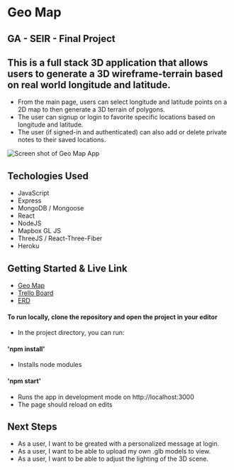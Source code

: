 # Geo Map

## GA - SEIR - Final Project
 
## This is a full stack 3D application that allows users to generate a 3D wireframe-terrain based on real world longitude and latitude.
- From the main page, users can select longitude and latitude points on a 2D map to then generate a 3D terrain of polygons.
- The user can signup or login to favorite specific locations based on longitude and latitude.
- The user (if signed-in and authenticated) can also add or delete private notes to their saved locations.


![Screen shot of Geo Map App](https://i.imgur.com/d4BDRSm.png)


## Techologies Used
* JavaScript
* Express
* MongoDB / Mongoose
* React
* NodeJS
* Mapbox GL JS
* ThreeJS / React-Three-Fiber
* Heroku

## Getting Started & Live Link
* [Geo Map]()
* [Trello Board](https://trello.com/b/ujXYnJu3/gaseifinal)
* [ERD](https://lucid.app/lucidchart/1fa1d25e-19ee-4f54-8494-bbb127f21541/edit?page=0_0&invitationId=inv_a6b9de1a-f366-4618-99b8-d7ff4984a52d#)

 
#### To run locally, clone the repository and open the project in your editor
* In the project directory, you can run:
#### 'npm install'
* Installs node modules
#### 'npm start'
* Runs the app in development mode on http://localhost:3000
* The page should reload on edits

## Next Steps
* As a user, I want to be greated with a personalized message at login.
* As a user, I want to be able to upload my own .glb models to view.
* As a user, I want to be able to adjust the lighting of the 3D scene.
 
